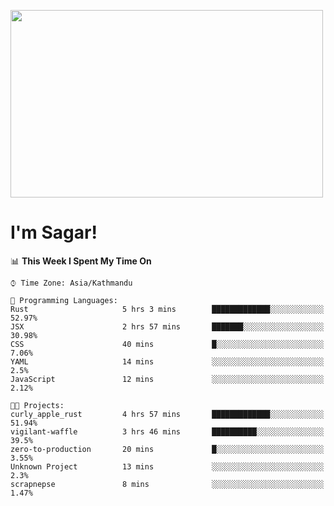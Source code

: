 
<img src="https://media.giphy.com/media/3ornk57KwDXf81rjWM/giphy.gif" width="500" height="300" frameBorder="0" class="giphy-embed" allowFullScreen></img>

#   I'm Sagar!

<!--START_SECTION:waka-->
📊 **This Week I Spent My Time On** 

```text
⌚︎ Time Zone: Asia/Kathmandu

💬 Programming Languages: 
Rust                     5 hrs 3 mins        █████████████░░░░░░░░░░░░   52.97% 
JSX                      2 hrs 57 mins       ███████░░░░░░░░░░░░░░░░░░   30.98% 
CSS                      40 mins             █░░░░░░░░░░░░░░░░░░░░░░░░   7.06% 
YAML                     14 mins             ░░░░░░░░░░░░░░░░░░░░░░░░░   2.5% 
JavaScript               12 mins             ░░░░░░░░░░░░░░░░░░░░░░░░░   2.12%

🐱‍💻 Projects: 
curly_apple_rust         4 hrs 57 mins       █████████████░░░░░░░░░░░░   51.94% 
vigilant-waffle          3 hrs 46 mins       ██████████░░░░░░░░░░░░░░░   39.5% 
zero-to-production       20 mins             █░░░░░░░░░░░░░░░░░░░░░░░░   3.55% 
Unknown Project          13 mins             ░░░░░░░░░░░░░░░░░░░░░░░░░   2.3% 
scrapnepse               8 mins              ░░░░░░░░░░░░░░░░░░░░░░░░░   1.47%

```


<!--END_SECTION:waka-->
